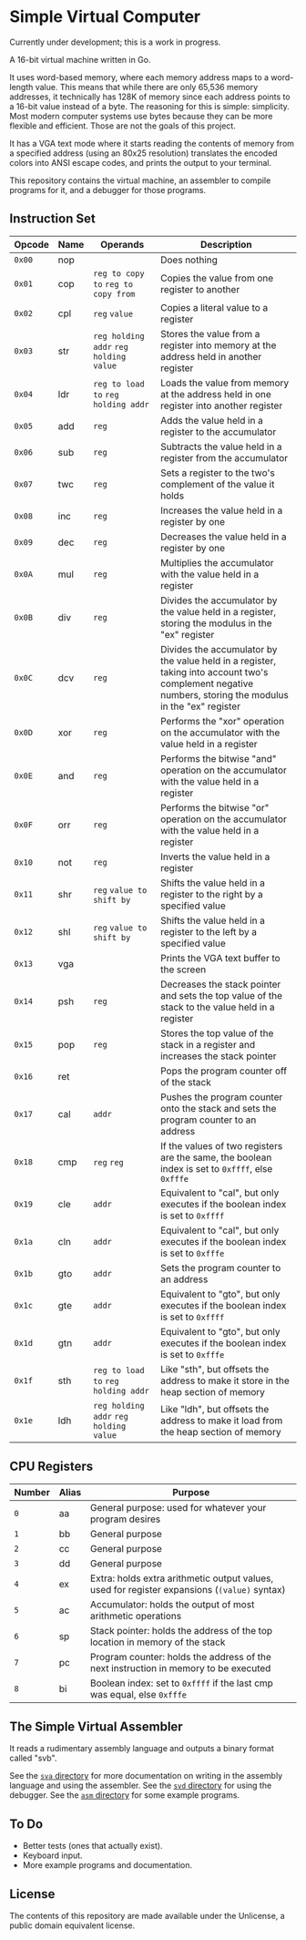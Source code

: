 # Simple Virtual Computer

Currently under development; this is a work in progress.

A 16-bit virtual machine written in Go.

It uses word-based memory, where each memory address maps to a word-length value.
This means that while there are only 65,536 memory addresses,
it technically has 128K of memory since each address points to a 16-bit value instead of a byte.
The reasoning for this is simple: simplicity. Most modern computer systems use bytes because they can be more flexible and efficient.
Those are not the goals of this project.

It has a VGA text mode where it starts reading the contents of memory from a specified address (using an 80x25 resolution)
translates the encoded colors into ANSI escape codes,
and prints the output to your terminal.

This repository contains the virtual machine, an assembler to compile programs for it, and a debugger for those programs.

## Instruction Set

| Opcode | Name | Operands                              | Description                                                                                                                                              |
| ------ | ---- | --------                              | -----------                                                                                                                                              |
| `0x00` | nop |                                        | Does nothing                                                                                                                                             |
| `0x01` | cop | `reg to copy to` `reg to copy from`    | Copies the value from one register to another                                                                                                            |
| `0x02` | cpl | `reg` `value`                          | Copies a literal value to a register                                                                                                                     |
| `0x03` | str | `reg holding addr` `reg holding value` | Stores the value from a register into memory at the address held in another register                                                                     |
| `0x04` | ldr | `reg to load to` `reg holding addr`    | Loads the value from memory at the address held in one register into another register                                                                    |
| `0x05` | add | `reg`                                  | Adds the value held in a register to the accumulator                                                                                                     |
| `0x06` | sub | `reg`                                  | Subtracts the value held in a register from the accumulator                                                                                              |
| `0x07` | twc | `reg`                                  | Sets a register to the two's complement of the value it holds                                                                                            |
| `0x08` | inc | `reg`                                  | Increases the value held in a register by one                                                                                                            |
| `0x09` | dec | `reg`                                  | Decreases the value held in a register by one                                                                                                            |
| `0x0A` | mul | `reg`                                  | Multiplies the accumulator with the value held in a register                                                                                             |
| `0x0B` | div | `reg`                                  | Divides the accumulator by the value held in a register, storing the modulus in the "ex" register                                                        |
| `0x0C` | dcv | `reg`                                  | Divides the accumulator by the value held in a register, taking into account two's complement negative numbers, storing the modulus in the "ex" register |
| `0x0D` | xor | `reg`                                  | Performs the "xor" operation on the accumulator with the value held in a register                                                                        |
| `0x0E` | and | `reg`                                  | Performs the bitwise "and" operation on the accumulator with the value held in a register                                                                |
| `0x0F` | orr | `reg`                                  | Performs the bitwise "or" operation on the accumulator with the value held in a register                                                                 |
| `0x10` | not | `reg`                                  | Inverts the value held in a register                                                                                                                     |
| `0x11` | shr | `reg` `value to shift by`              | Shifts the value held in a register to the right by a specified value                                                                                    |
| `0x12` | shl | `reg` `value to shift by`              | Shifts the value held in a register to the left by a specified value                                                                                     |
| `0x13` | vga |                                        | Prints the VGA text buffer to the screen                                                                                                                 |
| `0x14` | psh | `reg`                                  | Decreases the stack pointer and sets the top value of the stack to the value held in a register                                                          |
| `0x15` | pop | `reg`                                  | Stores the top value of the stack in a register and increases the stack pointer                                                                          |
| `0x16` | ret |                                        | Pops the program counter off of the stack                                                                                                                |
| `0x17` | cal | `addr`                                 | Pushes the program counter onto the stack and sets the program counter to an address                                                                     |
| `0x18` | cmp | `reg` `reg`                            | If the values of two registers are the same, the boolean index is set to `0xffff`, else `0xfffe`                                                         |
| `0x19` | cle | `addr`                                 | Equivalent to "cal", but only executes if the boolean index is set to `0xffff`                                                                           |
| `0x1a` | cln | `addr`                                 | Equivalent to "cal", but only executes if the boolean index is set to `0xfffe`                                                                           |
| `0x1b` | gto | `addr`                                 | Sets the program counter to an address                                                                                                                   |
| `0x1c` | gte | `addr`                                 | Equivalent to "gto", but only executes if the boolean index is set to `0xffff`                                                                           |
| `0x1d` | gtn | `addr`                                 | Equivalent to "gto", but only executes if the boolean index is set to `0xfffe`                                                                           |
| `0x1f` | sth | `reg to load to` `reg holding addr`    | Like "sth", but offsets the address to make it store in the heap section of memory                                                                       |
| `0x1e` | ldh | `reg holding addr` `reg holding value` | Like "ldh", but offsets the address to make it load from the heap section of memory                                                                      |

## CPU Registers

| Number | Alias | Purpose                                                                                                     |
| ------ | ----- | -------                                                                                                     |
| `0`    | aa    | General purpose: used for whatever your program desires                                                     |
| `1`    | bb    | General purpose                                                                                             |
| `2`    | cc    | General purpose                                                                                             |
| `3`    | dd    | General purpose                                                                                             |
| `4`    | ex    | Extra: holds extra arithmetic output values, used for register expansions (`(value)` syntax)                |
| `5`    | ac    | Accumulator: holds the output of most arithmetic operations                                                 |
| `6`    | sp    | Stack pointer: holds the address of the top location in memory of the stack                                 |
| `7`    | pc    | Program counter: holds the address of the next instruction in memory to be executed                         |
| `8`    | bi    | Boolean index: set to `0xffff` if the last cmp was equal, else `0xfffe`                                     |

## The Simple Virtual Assembler

It reads a rudimentary assembly language and outputs a binary format called "svb".

See the [`sva` directory](https://github.com/tteeoo/svc/tree/main/sva) for more documentation on writing in the assembly language and using the assembler.
See the [`svd` directory](https://github.com/tteeoo/svc/tree/main/svd) for using the debugger.
See the [`asm` directory](https://github.com/tteeoo/svc/tree/main/asm) for some example programs.

## To Do

* Better tests (ones that actually exist).
* Keyboard input.
* More example programs and documentation.

## License

The contents of this repository are made available under the Unlicense, a public domain equivalent license.
